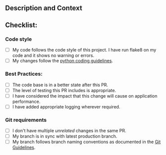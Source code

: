 ## Description and Context
<!-- Describe your changes here, if you missed it in git commit message. -->

## Checklist:
<!-- Go over all the following points, and put an `x` in all the boxes that apply. -->
<!-- If you're unsure about any of these, don't hesitate to ask. We're here to help! -->

### Code style

- [ ] My code follows the code style of this project. I have run flake8 on my
      code and it shows no warning or errors.
- [ ] My changes follow the [python coding guidelines][2].

### Best Practices:
- [ ] The code base is in a better state after this PR.
- [ ] The level of testing this PR includes is appropriate.
- [ ] I have considered the impact that this change will cause on application performance.
- [ ] I have added appropriate logging wherever required.

### Git requirements

- [ ] I don't have multiple *unrelated* changes in the same PR.
- [ ] My branch is in sync with latest production branch.
- [ ] My branch follows branch naming conventions as documented in the
      [Git Guidelines][1].

[1]: https://grofers.atlassian.net/wiki/display/COM/Release+Management+and+Git+Guidelines#ReleaseManagementandGitGuidelines-branching
[2]: https://google.github.io/styleguide/pyguide.html